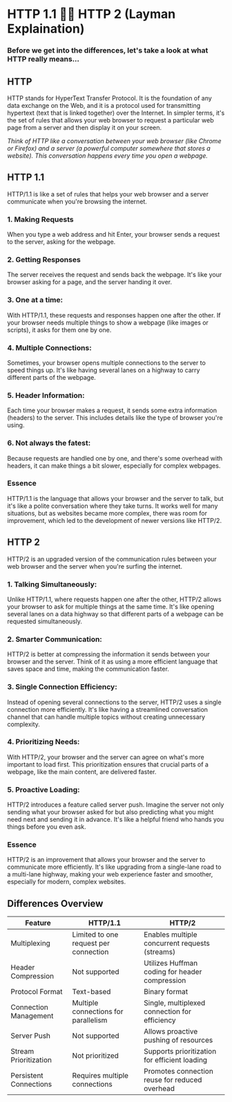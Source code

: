 # HTTP 1.1 :fist_right::fist_left: HTTP 2 (Layman Explaination)

### Before we get into the differences, let's take a look at what HTTP really means...

## HTTP
HTTP stands for HyperText Transfer Protocol. It is the foundation of any data exchange on the Web, and it is a protocol used for transmitting hypertext (text that is linked together) over the Internet. In simpler terms, it's the set of rules that allows your web browser to request a particular web page from a server and then display it on your screen.

*Think of HTTP like a conversation between your web browser (like Chrome or Firefox) and a server (a powerful computer somewhere that stores a website). This conversation happens every time you open a webpage.*

## HTTP 1.1
HTTP/1.1 is like a set of rules that helps your web browser and a server communicate when you're browsing the internet.

### 1. Making Requests
When you type a web address and hit Enter, your browser sends a request to the server, asking for the webpage.
### 2. Getting Responses
The server receives the request and sends back the webpage. It's like your browser asking for a page, and the server handing it over.
### 3. One at a time:
With HTTP/1.1, these requests and responses happen one after the other. If your browser needs multiple things to show a webpage (like images or scripts), it asks for them one by one.
### 4. Multiple Connections:
Sometimes, your browser opens multiple connections to the server to speed things up. It's like having several lanes on a highway to carry different parts of the webpage.
### 5. Header Information:
Each time your browser makes a request, it sends some extra information (headers) to the server. This includes details like the type of browser you're using.
### 6. Not always the fatest:
Because requests are handled one by one, and there's some overhead with headers, it can make things a bit slower, especially for complex webpages.

### Essence
HTTP/1.1 is the language that allows your browser and the server to talk, but it's like a polite conversation where they take turns. It works well for many situations, but as websites became more complex, there was room for improvement, which led to the development of newer versions like HTTP/2.


## HTTP 2
HTTP/2 is an upgraded version of the communication rules between your web browser and the server when you're surfing the internet.

### 1. Talking Simultaneously:
Unlike HTTP/1.1, where requests happen one after the other, HTTP/2 allows your browser to ask for multiple things at the same time. It's like opening several lanes on a data highway so that different parts of a webpage can be requested simultaneously.
### 2. Smarter Communication:
HTTP/2 is better at compressing the information it sends between your browser and the server. Think of it as using a more efficient language that saves space and time, making the communication faster.
### 3. Single Connection Efficiency:
Instead of opening several connections to the server, HTTP/2 uses a single connection more efficiently. It's like having a streamlined conversation channel that can handle multiple topics without creating unnecessary complexity.
### 4. Prioritizing Needs:
With HTTP/2, your browser and the server can agree on what's more important to load first. This prioritization ensures that crucial parts of a webpage, like the main content, are delivered faster.
### 5. Proactive Loading:
HTTP/2 introduces a feature called server push. Imagine the server not only sending what your browser asked for but also predicting what you might need next and sending it in advance. It's like a helpful friend who hands you things before you even ask.

### Essence
HTTP/2 is an improvement that allows your browser and the server to communicate more efficiently. It's like upgrading from a single-lane road to a multi-lane highway, making your web experience faster and smoother, especially for modern, complex websites.


## Differences Overview

| Feature                    | HTTP/1.1                               | HTTP/2                                         |
|----------------------------|----------------------------------------|------------------------------------------------|
| Multiplexing               | Limited to one request per connection   | Enables multiple concurrent requests (streams) |
| Header Compression         | Not supported                          | Utilizes Huffman coding for header compression   |
| Protocol Format            | Text-based                            | Binary format                                  |
| Connection Management      | Multiple connections for parallelism   | Single, multiplexed connection for efficiency  |
| Server Push                | Not supported                          | Allows proactive pushing of resources          |
| Stream Prioritization      | Not prioritized                       | Supports prioritization for efficient loading |
| Persistent Connections     | Requires multiple connections         | Promotes connection reuse for reduced overhead |
